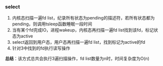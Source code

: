 ### select

1. 内核态扫描一遍fd list，纪录所有状态为pending的描述符，若所有状态都为pending，则调用tsleep函数睡眠一段时间
2. 当有某个fd完成IO，进程wakeup，内核态再扫描一遍fd list找到该fd，标记状态为active
3. select返回到用户态，用户态再扫描一遍fd list，找到标记为active的fd
4. 针对3中找到的fd执行读写操作

**总结**：该方式总共会执行3遍扫描操作，fd list数量为n时，时间复杂度为O(n)
